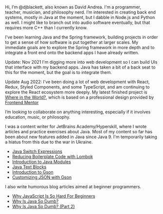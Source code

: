 Hi, I’m @djblackett, also known as David Andrea. I'm a programmer, teacher, musician, and philosophy nerd. 
I’m interested in creating back end systems, mostly in Java at the moment, but I dabble in Node.js and Python as well. I might like to branch out into audio software eventually, but that requires more C++ than I currently know.

I've been learning Java and the Spring framework, building projects in order to get a sense of how software is put together at larger scales. My immediate goals are to explore the Spring framework in more depth and to integrate a front end onto the backend apps I have already written. 

Update: Nov 2021
I'm digging more into web development so I can build UIs that interface with my backend apps. Java has taken a bit of a back seat to this for the moment, but the goal is to integrate them. 

Update Aug 2022:
I've been doing a lot of web development with React, Redux, Styled Components, and some TypeScript, and am continuing to explore the React ecosystem more deeply. 
My latest finished project is [Where in the World?](https://djblackett.github.io/rest-countries-api/), which is based on a professional design provided by [Frontend Mentor](https://frontendmentor.io)

I’m looking to collaborate on anything interesting, especially if it involves education, music, or philosophy.


I was a content writer for JetBrains Academy/Hyperskill, where I wrote articles and practice exercises about Java. Most of my content so far has been about new features added in Java since Java 9. I'm temporarily taking a hiatus from this due to the war in Ukraine. 
- [Java Switch Expressions](https://hyperskill.org/learn/step/16036)
- [Reducing Boilerplate Code with Lombok](https://hyperskill.org/learn/step/13983)
- [Introduction to Java Modules](https://hyperskill.org/learn/step/15647)
- [Java Text Blocks](https://hyperskill.org/learn/step/17316)
- [Introduction to Gson](https://hyperskill.org/learn/step/18251)
- [Customizing JSON with Gson](https://hyperskill.org/learn/step/18259)


I also write humorous blog articles aimed at beginner programmers.
- [Why JavaScript Is So Hard For Beginners](https://medium.com/@daveandrea/why-javascript-is-so-hard-for-beginners-b86eb818c4d7)
- [Why Is Java So Dumb?](https://medium.com/@daveandrea/why-is-java-so-dumb-1990b9ac77c4)
- [Why Is Java So Dumb? (Part 2)](https://medium.com/@daveandrea/why-is-java-so-dumb-1990b9ac77c4)

<!---
djblackett/djblackett is a ✨ special ✨ repository because its `README.md` (this file) appears on your GitHub profile.
You can click the Preview link to take a look at your changes.
--->
